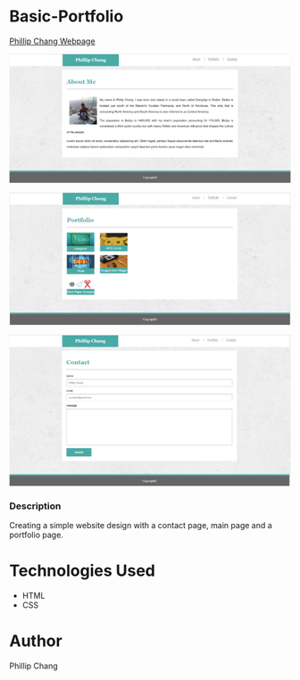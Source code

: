 # Basic-Portfolio

[Phillip Chang Webpage](https://phillipchang.github.io/Basic-Portfolio)

![Index Page Screenshot](assets/Images/index-page.PNG)

![Portfolio Page Screenshot](assets/Images/portfolio-page.PNG)

![Contact Page Screenshot](assets/Images/contact-page.PNG)


### Description
Creating a simple website design with a contact page, main page and a portfolio page.

# Technologies Used
* HTML
* CSS

# Author
Phillip Chang